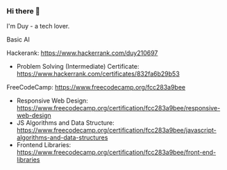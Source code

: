### Hi there 👋

I'm Duy - a tech lover.

Basic AI

Hackerank: https://www.hackerrank.com/duy210697
- Problem Solving (Intermediate) Certificate: https://www.hackerrank.com/certificates/832fa6b29b53

FreeCodeCamp: https://www.freecodecamp.org/fcc283a9bee
- Responsive Web Design: https://www.freecodecamp.org/certification/fcc283a9bee/responsive-web-design
- JS Algorithms and Data Structure: https://www.freecodecamp.org/certification/fcc283a9bee/javascript-algorithms-and-data-structures
- Frontend Libraries: https://www.freecodecamp.org/certification/fcc283a9bee/front-end-libraries

